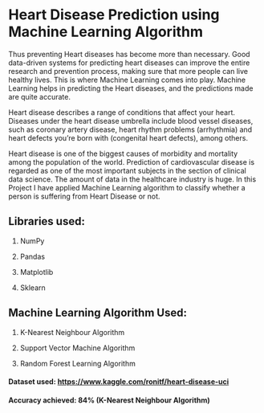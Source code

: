 # Heart Disease Prediction using Machine Learning Algorithm

Thus preventing Heart diseases has become more than necessary. Good data-driven systems for predicting heart diseases can improve the entire research and prevention process, making sure that more people can live healthy lives. This is where Machine Learning comes into play. Machine Learning helps in predicting the Heart diseases, and the predictions made are quite accurate.

Heart disease describes a range of conditions that affect your heart. Diseases under the heart disease umbrella include blood vessel diseases, such as coronary artery disease, heart rhythm problems (arrhythmia) and heart defects you’re born with (congenital heart defects), among others.

Heart disease is one of the biggest causes of morbidity and mortality among the population of the world. Prediction of cardiovascular disease is regarded as one of the most important subjects in the section of clinical data science. The amount of data in the healthcare industry is huge. In this Project I have applied Machine Learning algorithm to classify whether a person is suffering from Heart Disease or not.


## Libraries used:

1. NumPy

2. Pandas

3. Matplotlib

4. Sklearn


## Machine Learning Algorithm Used:

1. K-Nearest Neighbour Algorithm

2. Support Vector Machine Algorithm

3. Random Forest Learning Algorithm


#### Dataset used: https://www.kaggle.com/ronitf/heart-disease-uci

#### Accuracy achieved: 84% (K-Nearest Neighbour Algorithm)
